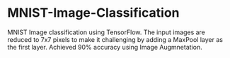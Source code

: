 # MNIST-Image-Classification
MNIST Image classification using TensorFlow. The input images are reduced to 7x7 pixels to make it challenging by adding a MaxPool layer as the first layer.
Achieved 90% accuracy using Image Augmnetation.
